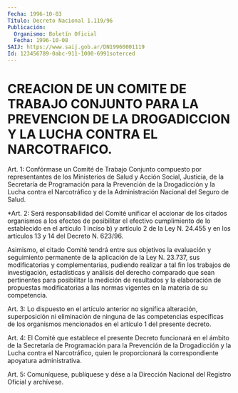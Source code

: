 ```yaml
---
Fecha: 1996-10-03
Título: Decreto Nacional 1.119/96
Publicación:
  Organismo: Boletín Oficial
  Fecha: 1996-10-08
SAIJ: https://www.saij.gob.ar/DN19960001119
Id: 123456789-0abc-911-1000-6991soterced
---
```

# CREACION DE UN COMITE DE TRABAJO CONJUNTO PARA LA PREVENCION DE LA DROGADICCION Y LA LUCHA CONTRA EL NARCOTRAFICO.

<a id="1"></a>
Art. 1: Confórmase un Comité de Trabajo Conjunto compuesto por representantes  de  los  Ministerios  de  Salud  y  Acción  Social, Justicia, de la Secretaría de Programación para la Prevención de la Drogadicción y la Lucha contra el Narcotráfico y de la Administración Nacional del Seguro de Salud.

<a id="2"></a>
*Art. 2: Será responsabilidad del Comité unificar el accionar de los citados  organismos  a  los efectos de posibilitar el efectivo cumplimiento  de lo establecido  en  el  artículo 1 inciso  b) y artículo 2 de la  Ley N. 24.455  y  en  los  artículos 13 y 14 del Decreto N. 623/96.

Asimismo, el citado Comité tendrá entre sus objetivos la evaluación y seguimiento permanente de la aplicación de la Ley N. 23.737, sus modificatorias y complementarias, pudiendo realizar a tal fin los trabajos de investigación, estadísticas y análisis del derecho comparado que sean pertinentes para posibilitar la medición de resultados y la elaboración de propuestas modificatorias a las normas vigentes en la materia de su competencia.

<a id="3"></a>
Art. 3: Lo  dispuesto  en  el  artículo  anterior  no   significa alteración,    superposición  ni  eliminación  de  ninguna  de  las competencias  específicas  de  los  organismos  mencionados  en  el artículo 1 del presente decreto.

<a id="4"></a>
Art. 4: El Comité  que establece el presente Decreto funcionará en el ámbito de la Secretaría de Programación para la Prevención de la Drogadicción y la Lucha contra el Narcotráfico, quien le proporcionará    la  correspondiente    apoyatura    administrativa.

<a id="5"></a>
Art. 5: Comuníquese, publíquese y dése a la Dirección Nacional del Registro Oficial y archívese.